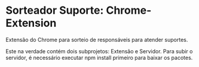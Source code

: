 # Sorteador Suporte: Chrome-Extension
Extensão do Chrome para sorteio de responsáveis para atender suportes.

Este na verdade contém dois subprojetos: Extensão e Servidor. Para subir o servidor, é necessário executar npm install primeiro para baixar os pacotes.
